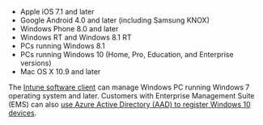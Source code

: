 
  - Apple iOS 7.1 and later
  - Google Android 4.0 and later (including Samsung KNOX)
  - Windows Phone 8.0 and later
  - Windows RT and Windows 8.1 RT
  - PCs running Windows 8.1
  - PCs running Windows 10 (Home, Pro, Education, and Enterprise versions)
  - Mac OS X 10.9 and later

The [Intune software client](../deploy-use/manage-windows-pcs-with-microsoft-intune.md) can manage Windows PC running Windows 7 operating system and later. Customers with Enterprise Management Suite (EMS) can also [use Azure Active Directory (AAD) to register Windows 10 devices](https://docs.microsoft.com/active-directory/active-directory-azureadjoin-windows10-devices-overview).
